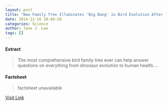 ```yaml
---
layout: post
title: "New Family Tree Illuminates 'Big Bang' in Bird Evolution After Dinosaur Extinction"
date: 2014-12-16 10:44:28
categories: Science
author: Jane J. Lee
tags: []
---
```



#### Extract
>The most comprehensive bird family tree ever can help answer questions on everything from dinosaur evolution to human health....

#### Factsheet
>factsheet unavailable

[Visit Link](http://feeds.nationalgeographic.com/~r/ng/News/News_Main/~3/fEMIf0qXYfM/)


